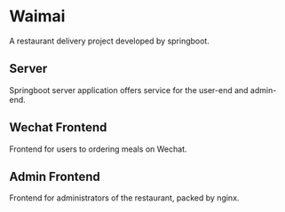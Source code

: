 # Waimai

A restaurant delivery project developed by springboot.

## Server

Springboot server application offers service for the user-end and admin-end.

## Wechat Frontend 

Frontend for users to ordering meals on Wechat.

## Admin Frontend

Frontend for administrators of the restaurant, packed by nginx.
